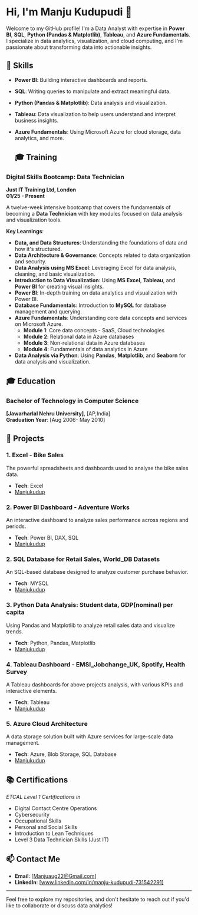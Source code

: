 # Hi, I'm Manju Kudupudi 👋

Welcome to my GitHub profile! I'm a Data Analyst with expertise in **Power BI**, **SQL**, **Python (Pandas & Matplotlib)**, **Tableau**, and **Azure Fundamentals**. I specialize in data analytics, visualization, and cloud computing, and I'm passionate about transforming data into actionable insights.

## 📌 Skills

- **Power BI**: Building interactive dashboards and reports.
- **SQL**: Writing queries to manipulate and extract meaningful data.
- **Python (Pandas & Matplotlib)**: Data analysis and visualization.
- **Tableau**: Data visualization to help users understand and interpret business insights.
- **Azure Fundamentals**: Using Microsoft Azure for cloud storage, data analytics, and more.

  ## 🎓 Training

### **Digital Skills Bootcamp: Data Technician**
**Just IT Training Ltd, London**  
**01/25 - Present**

A twelve-week intensive bootcamp that covers the fundamentals of becoming a **Data Technician** with key modules focused on data analysis and visualization tools.

**Key Learnings**:
- **Data, and Data Structures**: Understanding the foundations of data and how it's structured.
- **Data Architecture & Governance**: Concepts related to data organization and security.
- **Data Analysis using MS Excel**: Leveraging Excel for data analysis, cleaning, and basic visualization.
- **Introduction to Data Visualization**: Using **MS Excel**, **Tableau**, and **Power BI** for creating visual insights.
- **Power BI**: In-depth training on data analytics and visualization with Power BI.
- **Database Fundamentals**: Introduction to **MySQL** for database management and querying.
- **Azure Fundamentals**: Understanding core data concepts and services on Microsoft Azure.
  - **Module 1**: Core data concepts - SaaS, Cloud technologies
  - **Module 2**: Relational data in Azure databases
  - **Module 3**: Non-relational data in Azure databases
  - **Module 4**: Fundamentals of data analytics in Azure
- **Data Analysis via Python**: Using **Pandas**, **Matplotlib**, and **Seaborn** for data analysis and visualization.

## 🎓 Education

### **Bachelor of Technology in Computer Science**
**[Jawarharlal Nehru University]**, [AP,India]  
**Graduation Year**: [Aug 2006- May 2010]

## 🚀 Projects

### 1. **Excel - Bike Sales**
The powerful spreadsheets and dashboards used to analyse the bike sales data.
- **Tech**: Excel
- [Manjukudup](Excel)


### 2. **Power BI Dashboard - Adventure Works**
An interactive dashboard to analyze sales performance across regions and periods.  
- **Tech**: Power BI, DAX, SQL  
- [Manjukudup](PowerBI)

### 2. **SQL Database for Retail Sales, World_DB Datasets**
An SQL-based database designed to analyze customer purchase behavior.  
- **Tech**: MYSQL 
- [Manjukudup](MySQL)

### 3. **Python Data Analysis: Student data, GDP(nominal) per capita**
Using Pandas and Matplotlib to analyze retail sales data and visualize trends.  
- **Tech**: Python, Pandas, Matplotlib  
- [Manjukudup](Python)

### 4. **Tableau Dashboard - EMSI_Jobchange_UK, Spotify, Health Survey**
A Tableau dashboards for above projects analysis, with various KPIs and interactive elements.  
- **Tech**: Tableau  
- [Manjukudup](Tableau)

### 5. **Azure Cloud Architecture**
A data storage solution built with Azure services for large-scale data management.  
- **Tech**: Azure, Blob Storage, SQL Database  
- [Manjukudup](AzureFundamentals)


## 📚 Certifications

*ETCAL Level 1 Certifications in*
- Digital Contact Centre Operations
- Cybersecurity
- Occupational Skills
- Personal and Social Skills
- Introduction to Lean Techniques
- Level 3 Data Technician Skills (Just IT)

## 📫 Contact Me

- **Email**: [Manjuaug22@Gmail.com]
- **LinkedIn**: [www.linkedin.com/in/manju-kudupudi-731542291]

---

Feel free to explore my repositories, and don't hesitate to reach out if you'd like to collaborate or discuss data analytics!





